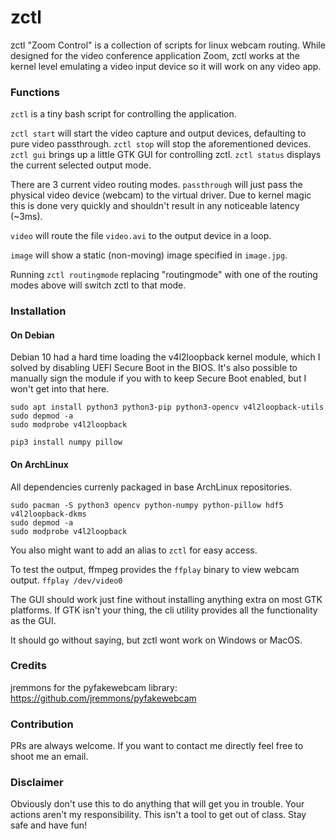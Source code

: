 # zctl
zctl "Zoom Control" is a collection of scripts for linux webcam routing. While designed for the video conference application Zoom, zctl works at the kernel level emulating a video input device so it will work on any video app.

### Functions
`zctl` is a tiny bash script for controlling the application.

`zctl start` will start the video capture and output devices, defaulting to pure video passthrough.
`zctl stop` will stop the aforementioned devices.
`zctl gui` brings up a little GTK GUI for controlling zctl.
`zctl status` displays the current selected output mode.

There are 3 current video routing modes.
`passthrough` will just pass the physical video device (webcam) to the virtual driver. Due to kernel magic this is done very quickly and shouldn't result in any noticeable latency (~3ms).

`video` will route the file `video.avi` to the output device in a loop.

`image` will show a static (non-moving) image specified in `image.jpg`.

Running `zctl routingmode` replacing "routingmode" with one of the routing modes above will switch zctl to that mode.

### Installation
#### On Debian
Debian 10 had a hard time loading the v4l2loopback kernel module, which I solved by disabling UEFI Secure Boot in the BIOS. It's also possible to manually sign the module if you with to keep Secure Boot enabled, but I won't get into that here.

```
sudo apt install python3 python3-pip python3-opencv v4l2loopback-utils
sudo depmod -a
sudo modprobe v4l2loopback

pip3 install numpy pillow
```

#### On ArchLinux
All dependencies currenly packaged in base ArchLinux repositories.

```
sudo pacman -S python3 opencv python-numpy python-pillow hdf5 v4l2loopback-dkms
sudo depmod -a
sudo modprobe v4l2loopback
```

You also might want to add an alias to `zctl` for easy access.

To test the output, ffmpeg provides the `ffplay` binary to view webcam output. `ffplay /dev/video0`

The GUI should work just fine without installing anything extra on most GTK platforms. If GTK isn't your thing, the cli utility provides all the functionality as the GUI.

It should go without saying, but zctl wont work on Windows or MacOS.


### Credits
jremmons for the pyfakewebcam library: https://github.com/jremmons/pyfakewebcam


### Contribution
PRs are always welcome. If you want to contact me directly feel free to shoot me an email.


### Disclaimer
Obviously don't use this to do anything that will get you in trouble. Your actions aren't my responsibility. This isn't a tool to get out of class. Stay safe and have fun!

